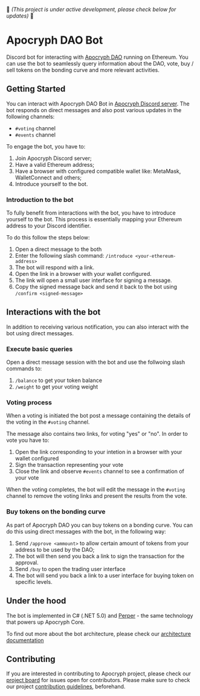 🚧 _(This project is under active development, please check below for updates)_ 🚧

# Apocryph DAO Bot
Discord bot for interacting with [Apocryph DAO](https://github.com/comrade-coop/apocryph-dao)
running on Ethereum. You can use the bot to seamlessly 
query information about the DAO, vote, buy / sell tokens on 
the bonding curve and more relevant activities.

## Getting Started
You can interact with Apocryph DAO Bot in [Apocryph Discord server](https://discord.gg/C4e37Xhvt4).
The bot responds on direct messages and also post various updates
in the following channels:
 - `#voting` channel
 - `#events` channel

To engage the bot, you have to:
1. Join Apocryph Discord server; 
2. Have a valid Ethereum address;
3. Have a browser with configured compatible wallet like: MetaMask, WalletConnect and others;
4. Introduce yourself to the bot. 

### Introduction to the bot
To fully benefit from interactions with the bot, you have to introduce
yourself to the bot. This process is essentially mapping your
Ethereum address to your Discord identifier.

To do this follow the steps below:
1. Open a direct message to the both
2. Enter the following slash command: `/introduce <your-ethereum-address>`
3. The bot will respond with a link.
4. Open the link in a browser with your wallet configured.
5. The link will open a small user interface for signing a message.
6. Copy the signed message back and send it back to the bot using `/confirm <signed-message>`

## Interactions with the bot
In addition to receiving various notification, you can also interact
with the bot using direct messages.

### Execute basic queries
Open a direct message session with the bot and use the follwoing
slash commands to:
1. `/balance` to get your token balance 
2. `/weight` to get your voting weight

### Voting process
When a voting is initiated the bot post a message containing
the details of the voting in the `#voting` channel.

The message also contains two links, for voting "yes" or "no".
In order to vote you have to:
1. Open the link corresponding to your intetion in a browser with your wallet configured
2. Sign the transaction representing your vote
3. Close the link and observe `#events` channel to see a confirmation of your vote

When the voting completes, the bot will edit the message in the `#voting` channel to
remove the voting links and present the results from the vote.

### Buy tokens on the bonding curve
As part of Apocryph DAO you can buy tokens on a bonding curve.
You can do this using direct messages with the bot, in the following way:
1. Send `/approve <ammount>` to allow certain amount of tokens 
from your address to be used by the DAO;
2. The bot will then send you back a link to sign the transaction for
the approval.
3. Send `/buy` to open the trading user interface
4. The bot will send you back a link to a user interface for buying 
token on specific levels. 

## Under the hood
The bot is implemented in C# (.NET 5.0) and [Perper](https://github.com/obecto/perper) - 
the same technology that powers up Apocryph Core.

To find out more about the bot architecture, please check our 
[architecture documentation](docs/architecture-overview.md)

## Contributing
If you are interested in contributing to Apocryph project, please
check our [project board](https://github.com/orgs/comrade-coop/projects/1) 
for issues open for contributors. Please make sure to check our 
project [contribution guidelines](CONTRIBUTING.md), beforehand.  
